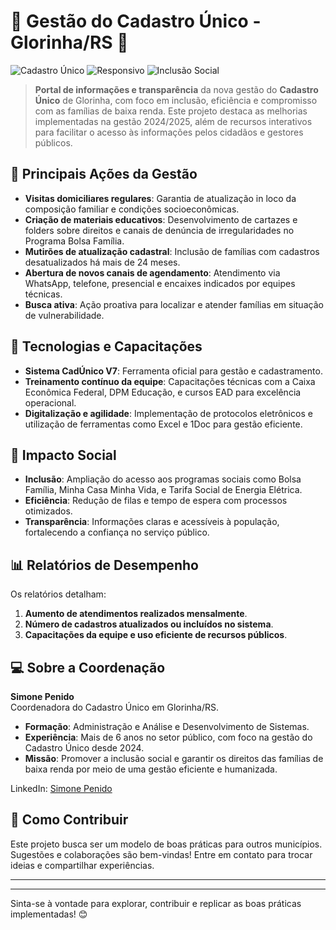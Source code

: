 # 🏢 Gestão do Cadastro Único - Glorinha/RS 🌟

![Cadastro Único](https://img.shields.io/badge/Cadastro%20Único-%230099CC.svg?style=for-the-badge&logo=govbr&logoColor=white)
![Responsivo](https://img.shields.io/badge/Sistema-Responsivo-239B56.svg?style=for-the-badge)
![Inclusão Social](https://img.shields.io/badge/Inclusão-Social-F7DF1E.svg?style=for-the-badge)

> **Portal de informações e transparência** da nova gestão do **Cadastro Único** de Glorinha, com foco em inclusão, eficiência e compromisso com as famílias de baixa renda. Este projeto destaca as melhorias implementadas na gestão 2024/2025, além de recursos interativos para facilitar o acesso às informações pelos cidadãos e gestores públicos.

## 📌 Principais Ações da Gestão

- **Visitas domiciliares regulares**: Garantia de atualização in loco da composição familiar e condições socioeconômicas.
- **Criação de materiais educativos**: Desenvolvimento de cartazes e folders sobre direitos e canais de denúncia de irregularidades no Programa Bolsa Família.
- **Mutirões de atualização cadastral**: Inclusão de famílias com cadastros desatualizados há mais de 24 meses.
- **Abertura de novos canais de agendamento**: Atendimento via WhatsApp, telefone, presencial e encaixes indicados por equipes técnicas.
- **Busca ativa**: Ação proativa para localizar e atender famílias em situação de vulnerabilidade.

## 🚀 Tecnologias e Capacitações

- **Sistema CadÚnico V7**: Ferramenta oficial para gestão e cadastramento.
- **Treinamento contínuo da equipe**: Capacitações técnicas com a Caixa Econômica Federal, DPM Educação, e cursos EAD para excelência operacional.
- **Digitalização e agilidade**: Implementação de protocolos eletrônicos e utilização de ferramentas como Excel e 1Doc para gestão eficiente.

## 🎯 Impacto Social

- **Inclusão**: Ampliação do acesso aos programas sociais como Bolsa Família, Minha Casa Minha Vida, e Tarifa Social de Energia Elétrica.
- **Eficiência**: Redução de filas e tempo de espera com processos otimizados.
- **Transparência**: Informações claras e acessíveis à população, fortalecendo a confiança no serviço público.

## 📊 Relatórios de Desempenho

Os relatórios detalham:

1. **Aumento de atendimentos realizados mensalmente**.
2. **Número de cadastros atualizados ou incluídos no sistema**.
3. **Capacitações da equipe e uso eficiente de recursos públicos**.

## 💻 Sobre a Coordenação

**Simone Penido**  
Coordenadora do Cadastro Único em Glorinha/RS.  
- **Formação**: Administração e Análise e Desenvolvimento de Sistemas.  
- **Experiência**: Mais de 6 anos no setor público, com foco na gestão do Cadastro Único desde 2024.  
- **Missão**: Promover a inclusão social e garantir os direitos das famílias de baixa renda por meio de uma gestão eficiente e humanizada.

LinkedIn: [Simone Penido](https://www.linkedin.com/in/simone-penido/)  

## 🌟 Como Contribuir

Este projeto busca ser um modelo de boas práticas para outros municípios. Sugestões e colaborações são bem-vindas! Entre em contato para trocar ideias e compartilhar experiências.

---

****
Sinta-se à vontade para explorar, contribuir e replicar as boas práticas implementadas! 😊
